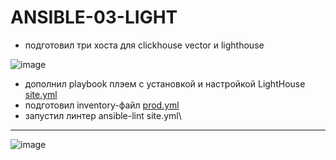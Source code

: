# ANSIBLE-03-LIGHT

- подготовил три хоста для clickhouse vector и  lighthouse    

![image](https://github.com/user-attachments/assets/7e895910-48c6-4549-94df-2c1842f72407)

- дополнил playbook плэем с установкой и настройкой LightHouse   [site.yml](https://github.com/Heimdier/ANSIBLE-03-LIGHT/blob/main/playbook/site.yml)  
- подготовил inventory-файл [prod.yml](https://github.com/Heimdier/ANSIBLE-03-LIGHT/blob/main/playbook/inventory/prod.yml)
- запустил линтер ansible-lint site.yml\
---
![image](https://github.com/user-attachments/assets/62a21d63-6254-4e8f-bd16-4c4e0b16ffe9)

  
